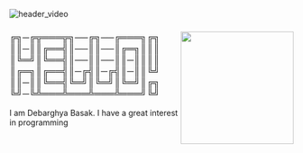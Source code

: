 ![header_video](https://user-images.githubusercontent.com/106986982/185969641-dc2f1a19-e65f-4a10-b5ff-0ff5a2736028.gif)
<h3>
  <img align="right" src="https://user-images.githubusercontent.com/106986982/185974160-f89d38c9-e71b-446b-9bff-2c1c467607bf.gif?raw=true" width="200" height="200" />
  ╔╗─╔╦═══╦╗──╔╗──╔═══╗╔╗<br>
  ║║─║║╔══╣║──║║──║╔═╗║║║<br>
  ║╚═╝║╚══╣║──║║──║║─║║║║<br>
  ║╔═╗║╔══╣║─╔╣║─╔╣║─║║╚╝<br>
  ║║─║║╚══╣╚═╝║╚═╝║╚═╝║╔╗<br>
  ╚╝─╚╩═══╩═══╩═══╩═══╝╚╝
</h3>

<p>I am Debarghya Basak. I have a great interest in programming</p>
